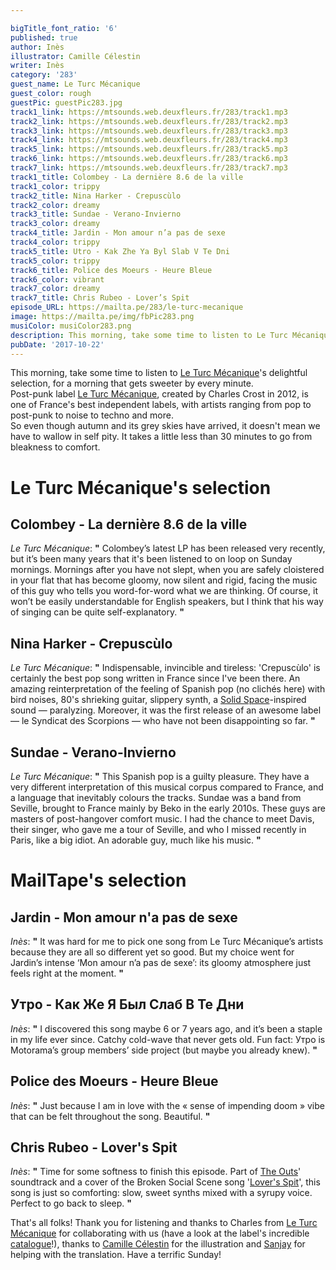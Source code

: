 ```yaml
---

bigTitle_font_ratio: '6'
published: true
author: Inès
illustrator: Camille Célestin
writer: Inès
category: '283'
guest_name: Le Turc Mécanique
guest_color: rough
guestPic: guestPic283.jpg
track1_link: https://mtsounds.web.deuxfleurs.fr/283/track1.mp3
track2_link: https://mtsounds.web.deuxfleurs.fr/283/track2.mp3
track3_link: https://mtsounds.web.deuxfleurs.fr/283/track3.mp3
track4_link: https://mtsounds.web.deuxfleurs.fr/283/track4.mp3
track5_link: https://mtsounds.web.deuxfleurs.fr/283/track5.mp3
track6_link: https://mtsounds.web.deuxfleurs.fr/283/track6.mp3
track7_link: https://mtsounds.web.deuxfleurs.fr/283/track7.mp3
track1_title: Colombey - La dernière 8.6 de la ville
track1_color: trippy
track2_title: Nina Harker - Crepuscùlo
track2_color: dreamy
track3_title: Sundae - Verano-Invierno
track3_color: dreamy
track4_title: Jardin - Mon amour n’a pas de sexe
track4_color: trippy
track5_title: Utro - Kak Zhe Ya Byl Slab V Te Dni
track5_color: trippy
track6_title: Police des Moeurs - Heure Bleue
track6_color: vibrant
track7_color: dreamy
track7_title: Chris Rubeo - Lover’s Spit
episode_URL: https://mailta.pe/283/le-turc-mecanique
image: https://mailta.pe/img/fbPic283.png
musiColor: musiColor283.png
description: This morning, take some time to listen to Le Turc Mécanique’s delightful selection, for a morning that gets sweeter by every minute. Post-punk label Le Turc Mécanique is one of France’s best independent labels, with artists ranging from pop to post-punk to noise to techno and more. So even though autumn and its grey skies have arrived, it doesn’t mean we have to wallow in self pity. It takes a little less than 30 minutes to go from bleakness to comfort.
pubDate: '2017-10-22'
---
```

This morning, take some time to listen to [Le Turc Mécanique](https://www.facebook.com/leturcmecanique/)'s delightful selection, for a morning that gets sweeter by every minute.<br>
Post-punk label [Le Turc Mécanique](https://www.facebook.com/leturcmecanique/), created by Charles Crost in 2012, is one of France's best independent labels, with artists ranging from pop to post-punk to noise to techno and more.
<br>So even though autumn and its grey skies have arrived, it doesn't mean we have to wallow in self pity. It takes a little less than 30 minutes to go from bleakness to comfort.


# Le Turc Mécanique's selection


## Colombey - La dernière 8.6 de la ville
_Le Turc Mécanique_: **"** Colombey’s latest LP has been released very recently, but it’s been many years that it's been listened to on loop on Sunday mornings. Mornings after you have not slept, when you are safely cloistered in your flat that has become gloomy, now silent and rigid, facing the music of this guy who tells you word-for-word what we are thinking. Of course, it won’t be easily understandable for English speakers, but I think that his way of singing can be quite self-explanatory. **"** 

## Nina Harker - Crepuscùlo
_Le Turc Mécanique_: **"** Indispensable, invincible and tireless: 'Crepuscùlo' is certainly the best pop song written in France since I've been there. An amazing reinterpretation of the feeling of Spanish pop (no clichés here) with bird noises, 80's shrieking guitar, slippery synth, a [Solid Space](https://www.youtube.com/watch?v=5Amcuyzd54s)-inspired sound — paralyzing. Moreover, it was the first release of an awesome label — le Syndicat des Scorpions — who have not been disappointing so far. **"** 

## Sundae - Verano-Invierno
_Le Turc Mécanique_: **"** This Spanish pop is a guilty pleasure. They have a very different interpretation of this musical corpus compared to France, and a language that inevitably colours the tracks. Sundae was a band from Seville, brought to France mainly by Beko in the early 2010s. These guys are masters of post-hangover comfort music. I had the chance to meet Davis, their singer, who gave me a tour of Seville, and who I missed recently in Paris, like a big idiot. An adorable guy, much like his music. **"** 


# MailTape's selection

## Jardin - Mon amour n'a pas de sexe
_Inès_: **"** It was hard for me to pick one song from Le Turc Mécanique’s artists because they are all so different yet so good. But my choice went for Jardin’s intense ‘Mon amour n’a pas de sexe’: its gloomy atmosphere just feels right at the moment. **"** 

## Утро - Как Же Я Был Слаб В Те Дни
_Inès_: **"** I discovered this song maybe 6 or 7 years ago, and it’s been a staple in my life ever since. Catchy cold-wave that never gets old. Fun fact: Утро is Motorama’s group members’ side project (but maybe you already knew). **"** 

## Police des Moeurs - Heure Bleue
_Inès_: **"** Just because I am in love with the « sense of impending doom » vibe that can be felt throughout the song. Beautiful. **"** 

## Chris Rubeo - Lover's Spit
_Inès_: **"** Time for some softness to finish this episode. Part of [The Outs](http://www.theouts.com/)' soundtrack and a cover of the Broken Social Scene song '[Lover's Spit](https://www.youtube.com/watch?v=RK-91jT1f2E)', this song is just so comforting: slow, sweet synths mixed with a syrupy voice. Perfect to go back to sleep. **"** 


That's all folks! Thank you for listening and thanks to Charles from [Le Turc Mécanique](https://www.facebook.com/leturcmecanique/) for collaborating with us (have a look at the label's incredible [catalogue](https://leturcmecanique.bandcamp.com/)!), thanks to [Camille Célestin](http://bravocamo.studio/) for the illustration and [Sanjay](http://sanjaymistry.com/) for helping with the translation. Have a terrific Sunday!
